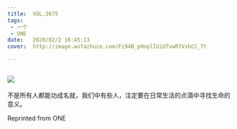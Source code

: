 ```yaml
---
title:	VOL.2675
tags:
 - 一个
 - ONE
date:	2020/02/2 16:45:13
cover:	http://image.wufazhuce.com/Fi94B_pHoplIUiUTvwR7VxbCC_Tt

---
```

![](http://image.wufazhuce.com/Fi94B_pHoplIUiUTvwR7VxbCC_Tt)
---

不是所有人都能功成名就，我们中有些人，注定要在日常生活的点滴中寻找生命的意义。
 
Reprinted from ONE
